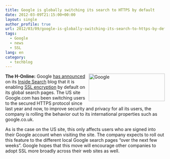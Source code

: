 ```yaml
---
title: Google is globally switching its search to HTTPS by default
date: 2012-03-09T21:15:00+00:00
layout: single
author_profile: true
url: 2012/03/09/google-is-globally-switching-its-search-to-https-by-default/
tags:
  - Google
  - news
  - SSL
lang: en
category: 
  - techblog
---
```

[<img title="Google" border="0" alt="Google" align="right" src="http://lh3.ggpht.com/-NYVmmOGVgx4/T1psBFP0nGI/AAAAAAAAFGY/ARMdEwWYOd4/Google_thumb%25255B1%25255D.jpg?imgmax=800" width="240" height="87" />](http://lh4.ggpht.com/-ZcsYTeWNjYM/T1pr-Ch5H9I/AAAAAAAAFGQ/gnIqwd8Jvis/s1600-h/Google%25255B1%25255D.png)**The H-Online:** Google [has announced](http://insidesearch.blogspot.com/2012/03/bringing-more-secure-search-around.html) on its [Inside Search](http://insidesearch.blogspot.com/) blog that it is enabling [SSL encryption](http://en.wikipedia.org/wiki/Transport_Layer_Security) by default on its global search pages. The US site Google.com has been switching users to the secured HTTPS protocol since last year and now, to improve security and privacy for all its users, the company is rolling the behavior out to its international properties such as google.co.uk. 

As is the case on the US site, this only affects users who are signed into their Google account when visiting the site. The company expects to roll out this feature to the different local Google search pages “over the next few weeks”. Google hopes that this move will encourage other companies to adopt SSL more broadly across their web sites as well.